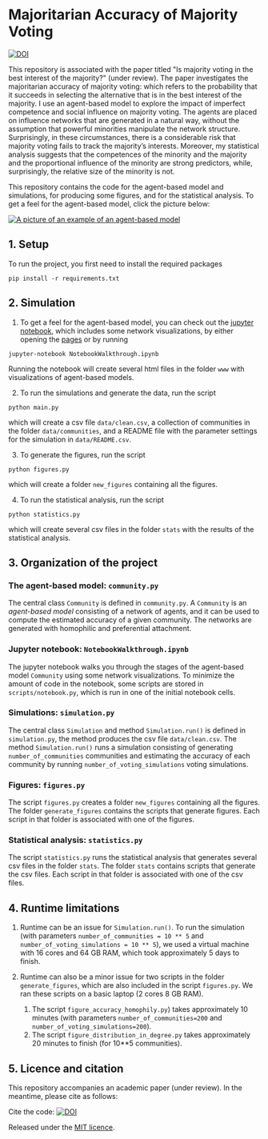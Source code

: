 # Majoritarian Accuracy of Majority Voting

[![DOI](https://zenodo.org/badge/DOI/10.5281/zenodo.7767124.svg)](https://doi.org/10.5281/zenodo.7767124)

This repository is associated with the paper titled "Is majority voting in the best 
interest of the majority?" (under review). The paper investigates the 
majoritarian accuracy of majority voting: which refers to the probability that it 
succeeds in selecting the alternative that is in the best interest of the majority. 
I use an agent-based model to explore the impact of imperfect competence and social 
influence on majority voting. The agents are placed on influence networks that are 
generated in a natural way, without the assumption that powerful minorities manipulate 
the network structure. Surprisingly, in these circumstances, there is a considerable 
risk that majority voting fails to track the majority’s interests. Moreover, my
statistical analysis suggests that the competences of the minority and the majority 
and the proportional influence of the minority are strong predictors, while, 
surprisingly, the relative size of the minority is not.

This repository contains the code for the agent-based model and simulations, for 
producing some figures, and for the statistical analysis. To get a feel for the 
agent-based model, click the picture below:

[![A picture of an example of an agent-based model](/www/agent-based-model.png  "An example of an agent-based model")](https://heinduijf.github.io/MajorityVotingCollectiveAccuracy/)

## 1. Setup
To run the project, you first need to install the required packages
```commandline
pip install -r requirements.txt
```

## 2. Simulation
1. To get a feel for the agent-based model, you can check out the
[jupyter notebook](NotebookWalkthrough.ipynb), which includes some network 
visualizations, by either opening the 
[pages](https://heinduijf.github.io/MajorityVotingCollectiveAccuracy/) or by running
```commandline
jupyter-notebook NotebookWalkthrough.ipynb
```
Running the notebook will create several html files in the folder `www` with 
visualizations of agent-based models.

2. To run the simulations and generate the data, run the script
```commandline
python main.py
```
which will create a csv file `data/clean.csv`, a collection of communities in the 
folder `data/communities`, and a README file with the parameter settings for the 
simulation in `data/README.csv`.

3. To generate the figures, run the script
```commandline
python figures.py
```
which will create a folder `new_figures` containing all the figures. 

4. To run the statistical analysis, run the script
```commandline
python statistics.py
```
which will create several csv files in the folder `stats` with the results of the 
statistical analysis.  

## 3. Organization of the project

### The agent-based model: `community.py`
The central class `Community` is defined in `community.py`. A `Community` is an 
*agent-based model* consisting of a network of agents, and it can be used to compute 
the estimated accuracy of a given community. The networks are generated with homophilic 
and preferential attachment. 

### Jupyter notebook: `NotebookWalkthrough.ipynb`
The jupyter notebook walks you through the stages of the agent-based model 
`Community` using some network visualizations. To minimize the amount of code in the 
notebook, some scripts are stored in `scripts/notebook.py`, which is run in one of the 
initial notebook cells. 

### Simulations: `simulation.py`
The central class `Simulation` and method `Simulation.run()` is defined in 
`simulation.py`, the method produces the csv file `data/clean.csv`. The method 
`Simulation.run()` runs a simulation consisting of generating `number_of_communities` 
communities and estimating the accuracy of each community by running 
`number_of_voting_simulations` voting simulations.  

### Figures: `figures.py`
The script `figures.py` creates a folder `new_figures` containing all the 
figures. The folder `generate_figures` contains the scripts that generate 
figures. Each script in that folder is associated with one of the figures. 

### Statistical analysis: `statistics.py`
The script `statistics.py` runs the statistical analysis that generates several csv 
files in  the folder `stats`. The folder `stats` contains scripts that generate the 
csv files. Each script in that folder is associated with one of the csv files.  

## 4. Runtime limitations
1. Runtime can be an issue for `Simulation.run()`. To run the simulation (with 
parameters `number_of_communities = 10 ** 5` and
`number_of_voting_simulations = 10 ** 5`), we used a virtual machine with 16 cores 
and 64 GB RAM, which took approximately 5 days to finish. 

2. Runtime can also be a minor issue for two scripts in the folder 
`generate_figures`, which are also included in the script `figures.py`. We ran these 
scripts on a basic laptop (2 cores 8 GB RAM). 
   1. The script `figure_accuracy_homophily.py`) takes approximately 10 minutes 
   (with parameters `number_of_communities=200` and `number_of_voting_simulations=200`). 
   2. The script `figure_distribution_in_degree.py` takes approximately 20 minutes to 
      finish (for 10**5 communities).

## 5. Licence and citation
This repository accompanies an academic paper (under review). In the meantime, 
please cite as follows:

Cite the code: 
[![DOI](https://zenodo.org/badge/DOI/10.5281/zenodo.7767124.svg)](https://doi.org/10.5281/zenodo.7767124)

Released under the [MIT licence](LICENCE.md).
